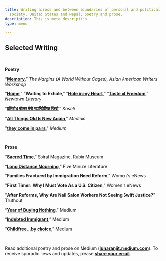 ```yaml
---
title: Writing across and between boundaries of personal and political, state and
  society, United States and Nepal, poetry and prose.
description: This is meta description.
type: menu

---
```

## Selected Writing

<br>

**Poetry**

“[**Memory**](https://aaww.org/memory/),” _The Margins (A World Without Cages), Asian American Writers Workshop_

“[**Home**](https://lunaranjit.medium.com/home-a3b07c72dfe5),” “**Waiting to Exhale**,” “[**Hole in my Heart**](https://lunaranjit.medium.com/hole-in-my-heart-583814afc8da),” “[**Taste of Freedom**](https://lunaranjit.medium.com/taste-of-freedom-22a4356c074b),” _Newtown Literary_

“[**प्रतिरोध बोल्छ मेरो उपनिवेशित जिब्रो**](https://ekantipur.com/koseli/2020/11/28/160653241034546305.html),” _Koseli_

"[**All Things Old Is New Again**]( "https://lunaranjit.medium.com/all-things-old-is-new-again-4aa2e8539961")," _Medium_

"[**they come in pairs**](https://lunaranjit.medium.com/they-come-in-pairs-d04896a7d7f6)," _Medium_

<br>

**Prose**

“[**Sacred Time**](https://rubinmuseum.org/spiral/morning-rituals-from-near-and-far),” Spiral Magazine, Rubin Museum

“[**Long Distance Mourning**](https://www.fiveminutelit.com/five-minutes/long-distance-mourning),” Five Minute Literature

"**Families Fractured by Immigration Need Reform**," Women's eNews

"**First Timer: Why I Must Vote As a U.S. Citizen**," Women's eNews

"**After Reforms, Why Are Nail Salon Workers Not Seeing Swift Justice?**" Truthout

“[**Year of Buying Nothing**](https://lunaranjit.medium.com/year-of-buying-nothing-except-the-essentials-c6548ea0122e),” Medium

“[**Indebted Immigrant**](https://lunaranjit.medium.com/indebted-immigrant-6356265ed5aa),” Medium

“[**Childfree...by choice**](https://lunaranjit.medium.com/childfree-by-choice-3b8cac3f6e4b),” Medium

<br>

Read additional poetry and prose on Medium ([**lunaranjit.medium.com**]()). To receive sporadic news and updates, please [**share your email**](http://tinyletter.com/LunaRanjit).